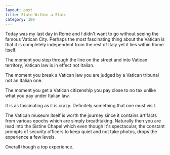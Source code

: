 ```yaml
---
layout: post
title: State Within a State
category: 100
---
```

Today was my last day in Rome and I didn't want to go without seeing the famous Vatican City. Perhaps the most fascinating thing about the Vatican is that it is completely independent from the rest of Italy yet it lies within Rome itself.

The moment you step through the line on the street and into Vatican territory, Vatican law is in effect not Italian.

The moment you break a Vatican law you are judged by a Vatican tribunal not an Italian one.

The moment you get a Vatican citizenship you pay close to no tax unlike what you pay under Italian law.

It is as fascinating as it is crazy. Definitely something that one must visit.

The Vatican museum itself is worth the journey since it contains artifacts from various epochs which are simply breathtaking. Naturally then you are lead into the Sistine Chapel which even though it's spectacular, the constant prompts of security officers to keep quiet and not take photos, drops the experience a few levels.

Overall though a top experience.
